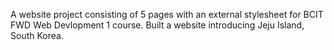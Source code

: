 A website project consisting of 5 pages with an external stylesheet for BCIT FWD Web Devlopment 1 course.
Built a website introducing Jeju Island, South Korea.
